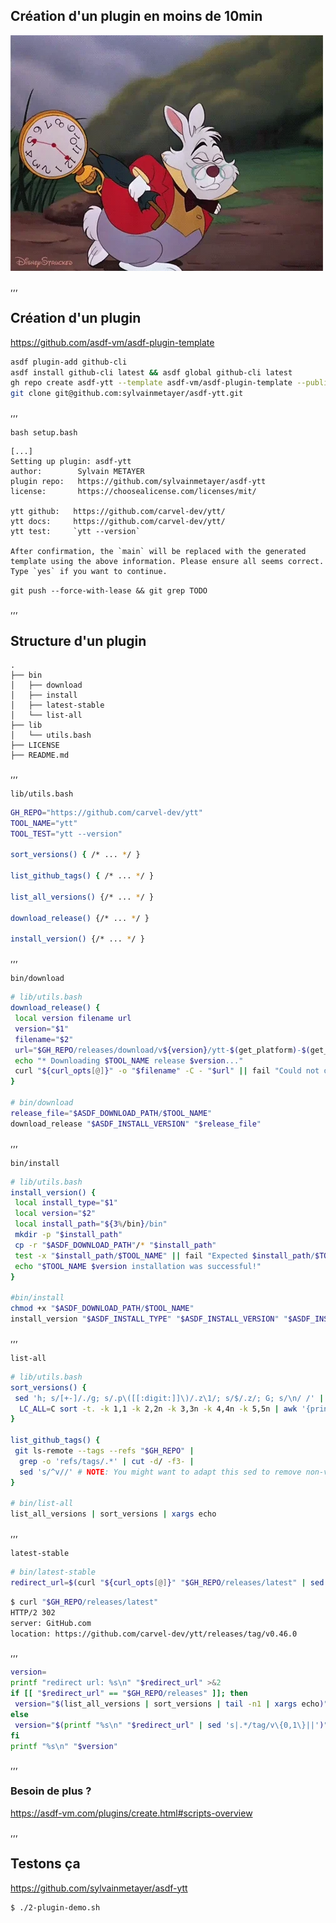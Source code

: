 ## Création d'un plugin en moins de 10min

<img src="assets/img/clock.webp" alt="Clock">

,,,

## Création d'un plugin

<https://github.com/asdf-vm/asdf-plugin-template>

```bash
asdf plugin-add github-cli
asdf install github-cli latest && asdf global github-cli latest
gh repo create asdf-ytt --template asdf-vm/asdf-plugin-template --public
git clone git@github.com:sylvainmetayer/asdf-ytt.git
```

,,,

`bash setup.bash`

```shell
[...]
Setting up plugin: asdf-ytt
author:        Sylvain METAYER
plugin repo:   https://github.com/sylvainmetayer/asdf-ytt
license:       https://choosealicense.com/licenses/mit/

ytt github:   https://github.com/carvel-dev/ytt/
ytt docs:     https://github.com/carvel-dev/ytt/
ytt test:     `ytt --version`

After confirmation, the `main` will be replaced with the generated
template using the above information. Please ensure all seems correct.
Type `yes` if you want to continue.
```

`git push --force-with-lease && git grep TODO`

,,,

## Structure d'un plugin

```shell
.
├── bin
│   ├── download
│   ├── install
│   ├── latest-stable
│   └── list-all
├── lib
│   └── utils.bash
├── LICENSE
├── README.md
```

,,,

`lib/utils.bash`

```bash []
GH_REPO="https://github.com/carvel-dev/ytt"
TOOL_NAME="ytt"
TOOL_TEST="ytt --version"

sort_versions() { /* ... */ }

list_github_tags() { /* ... */ }

list_all_versions() {/* ... */ }

download_release() {/* ... */ }

install_version() {/* ... */ }
```

,,,

`bin/download`

```bash [2-9|11-13]
# lib/utils.bash
download_release() {
 local version filename url
 version="$1"
 filename="$2"
 url="$GH_REPO/releases/download/v${version}/ytt-$(get_platform)-$(get_arch)"
 echo "* Downloading $TOOL_NAME release $version..."
 curl "${curl_opts[@]}" -o "$filename" -C - "$url" || fail "Could not download $url"
}

# bin/download
release_file="$ASDF_DOWNLOAD_PATH/$TOOL_NAME"
download_release "$ASDF_INSTALL_VERSION" "$release_file"
```

,,,

`bin/install`

```bash [7-10|13-14]
# lib/utils.bash
install_version() {
 local install_type="$1"
 local version="$2"
 local install_path="${3%/bin}/bin"
 mkdir -p "$install_path"
 cp -r "$ASDF_DOWNLOAD_PATH"/* "$install_path"
 test -x "$install_path/$TOOL_NAME" || fail "Expected $install_path/$TOOL_NAME to be executable."
 echo "$TOOL_NAME $version installation was successful!"
}

#bin/install
chmod +x "$ASDF_DOWNLOAD_PATH/$TOOL_NAME"
install_version "$ASDF_INSTALL_TYPE" "$ASDF_INSTALL_VERSION" "$ASDF_INSTALL_PATH"
```

,,,

`list-all`

```bash [3-4|8-10|14]
# lib/utils.bash
sort_versions() {
 sed 'h; s/[+-]/./g; s/.p\([[:digit:]]\)/.z\1/; s/$/.z/; G; s/\n/ /' |
  LC_ALL=C sort -t. -k 1,1 -k 2,2n -k 3,3n -k 4,4n -k 5,5n | awk '{print $2}'
}

list_github_tags() {
 git ls-remote --tags --refs "$GH_REPO" |
  grep -o 'refs/tags/.*' | cut -d/ -f3- |
  sed 's/^v//' # NOTE: You might want to adapt this sed to remove non-version strings from tags
}

# bin/list-all
list_all_versions | sort_versions | xargs echo
```

,,,

`latest-stable`

```bash []
# bin/latest-stable
redirect_url=$(curl "${curl_opts[@]}" "$GH_REPO/releases/latest" | sed -n -e "s|^location: *||p" | sed -n -e "s|\r||p")
```

```bash [4]
$ curl "$GH_REPO/releases/latest"
HTTP/2 302
server: GitHub.com
location: https://github.com/carvel-dev/ytt/releases/tag/v0.46.0
```

,,,

```bash [3-6]
version=
printf "redirect url: %s\n" "$redirect_url" >&2
if [[ "$redirect_url" == "$GH_REPO/releases" ]]; then
 version="$(list_all_versions | sort_versions | tail -n1 | xargs echo)"
else
 version="$(printf "%s\n" "$redirect_url" | sed 's|.*/tag/v\{0,1\}||')"
fi
printf "%s\n" "$version"
```

,,,

### Besoin de plus ?

<https://asdf-vm.com/plugins/create.html#scripts-overview>

,,,

## Testons ça

<https://github.com/sylvainmetayer/asdf-ytt>

```bash
$ ./2-plugin-demo.sh
```
